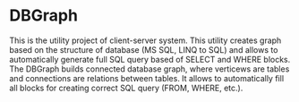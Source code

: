 # DBGraph

This is the utility project of client-server system. This utility creates graph based on the structure of database (MS SQL, LINQ to SQL) and allows to automatically generate full SQL query based of SELECT and WHERE blocks. The DBGraph builds connected database graph, where verticews are tables and connections are relations between tables. It allows to automatically fill all blocks for creating correct SQL query (FROM, WHERE, etc.).
